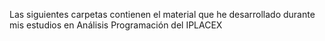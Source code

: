 Las siguientes carpetas contienen el material que he desarrollado durante mis estudios en Análisis Programación del IPLACEX
